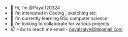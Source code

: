 - 👋 Hi, I’m @Payal120324
- 👀 I’m interested in Coding , sketching etc.
- 🌱 I’m currently learning BSc computer science
- 💞️ I’m looking to collaborate for various projects
- 📫 How to reach me email - payalsalve89@gmail.com


